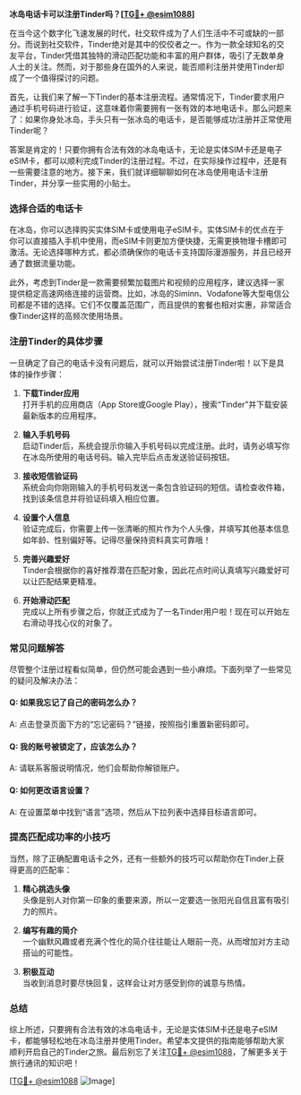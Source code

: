 **冰岛电话卡可以注册Tinder吗？[[TG💪+ @esim1088](https://t.me/s/esim1088)]**

在当今这个数字化飞速发展的时代，社交软件成为了人们生活中不可或缺的一部分。而说到社交软件，Tinder绝对是其中的佼佼者之一。作为一款全球知名的交友平台，Tinder凭借其独特的滑动匹配功能和丰富的用户群体，吸引了无数单身人士的关注。然而，对于那些身在国外的人来说，能否顺利注册并使用Tinder却成了一个值得探讨的问题。

首先，让我们来了解一下Tinder的基本注册流程。通常情况下，Tinder要求用户通过手机号码进行验证，这意味着你需要拥有一张有效的本地电话卡。那么问题来了：如果你身处冰岛，手头只有一张冰岛的电话卡，是否能够成功注册并正常使用Tinder呢？

答案是肯定的！只要你拥有合法有效的冰岛电话卡，无论是实体SIM卡还是电子eSIM卡，都可以顺利完成Tinder的注册过程。不过，在实际操作过程中，还是有一些需要注意的地方。接下来，我们就详细聊聊如何在冰岛使用电话卡注册Tinder，并分享一些实用的小贴士。

### 选择合适的电话卡

在冰岛，你可以选择购买实体SIM卡或使用电子eSIM卡。实体SIM卡的优点在于你可以直接插入手机中使用，而eSIM卡则更加方便快捷，无需更换物理卡槽即可激活。无论选择哪种方式，都必须确保你的电话卡支持国际漫游服务，并且已经开通了数据流量功能。

此外，考虑到Tinder是一款需要频繁加载图片和视频的应用程序，建议选择一家提供稳定高速网络连接的运营商。比如，冰岛的Siminn、Vodafone等大型电信公司都是不错的选择。它们不仅覆盖范围广，而且提供的套餐也相对实惠，非常适合像Tinder这样的高频次使用场景。

### 注册Tinder的具体步骤

一旦确定了自己的电话卡没有问题后，就可以开始尝试注册Tinder啦！以下是具体的操作步骤：

1. **下载Tinder应用**  
   打开手机的应用商店（App Store或Google Play），搜索“Tinder”并下载安装最新版本的应用程序。

2. **输入手机号码**  
   启动Tinder后，系统会提示你输入手机号码以完成注册。此时，请务必填写你在冰岛所使用的电话号码。输入完毕后点击发送验证码按钮。

3. **接收短信验证码**  
   系统会向你刚刚输入的手机号码发送一条包含验证码的短信。请检查收件箱，找到该条信息并将验证码填入相应位置。

4. **设置个人信息**  
   验证完成后，你需要上传一张清晰的照片作为个人头像，并填写其他基本信息如年龄、性别偏好等。记得尽量保持资料真实可靠哦！

5. **完善兴趣爱好**  
   Tinder会根据你的喜好推荐潜在匹配对象，因此花点时间认真填写兴趣爱好可以让匹配结果更精准。

6. **开始滑动匹配**  
   完成以上所有步骤之后，你就正式成为了一名Tinder用户啦！现在可以开始左右滑动寻找心仪的对象了。

### 常见问题解答

尽管整个注册过程看似简单，但仍然可能会遇到一些小麻烦。下面列举了一些常见的疑问及解决办法：

#### Q: 如果我忘记了自己的密码怎么办？
A: 点击登录页面下方的“忘记密码？”链接，按照指引重置新密码即可。

#### Q: 我的账号被锁定了，应该怎么办？
A: 请联系客服说明情况，他们会帮助你解锁账户。

#### Q: 如何更改语言设置？
A: 在设置菜单中找到“语言”选项，然后从下拉列表中选择目标语言即可。

### 提高匹配成功率的小技巧

当然，除了正确配置电话卡之外，还有一些额外的技巧可以帮助你在Tinder上获得更高的匹配率：

1. **精心挑选头像**  
   头像是别人对你第一印象的重要来源，所以一定要选一张阳光自信且富有吸引力的照片。

2. **编写有趣的简介**  
   一个幽默风趣或者充满个性化的简介往往能让人眼前一亮，从而增加对方主动搭讪的可能性。

3. **积极互动**  
   当收到消息时要尽快回复，这样会让对方感受到你的诚意与热情。

### 总结

综上所述，只要拥有合法有效的冰岛电话卡，无论是实体SIM卡还是电子eSIM卡，都能够轻松地在冰岛注册并使用Tinder。希望本文提供的指南能够帮助大家顺利开启自己的Tinder之旅。最后别忘了关注[TG💪+ @esim1088](https://t.me/s/esim1088)，了解更多关于旅行通讯的知识吧！

[[TG💪+ @esim1088](https://t.me/s/esim1088) ![Image](https://i.postimg.cc/4NQfJmqS/Snipaste-2025-05-13-00-14-12.png)]